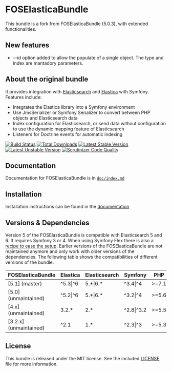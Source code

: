 FOSElasticaBundle
=================

This bundle is a fork from FOSElasticaBundle (5.0.3), with extended functionalities.

New features
------------
- --id option added to allow the populate of a single object. The type and index are mantadory parameters.


About the original bundle
-------------------------

It provides integration with [Elasticsearch](http://www.elasticsearch.org) and [Elastica](https://github.com/ruflin/Elastica) with
Symfony. Features include:

- Integrates the Elastica library into a Symfony environment
- Use JmsSerializer or Symfony Serializer to convert between PHP objects and Elasticsearch data
- Index configuration for Elasticsearch, or send data without configuration to use the dynamic mapping feature of Elasticsearch
- Listeners for Doctrine events for automatic indexing

[![Build Status](https://secure.travis-ci.org/FriendsOfSymfony/FOSElasticaBundle.png?branch=master)](http://travis-ci.org/FriendsOfSymfony/FOSElasticaBundle) [![Total Downloads](https://poser.pugx.org/FriendsOfSymfony/elastica-bundle/downloads.png)](https://packagist.org/packages/FriendsOfSymfony/elastica-bundle) [![Latest Stable Version](https://poser.pugx.org/FriendsOfSymfony/elastica-bundle/v/stable.png)](https://packagist.org/packages/FriendsOfSymfony/elastica-bundle) [![Latest Unstable Version](https://poser.pugx.org/friendsofsymfony/elastica-bundle/v/unstable.svg)](https://packagist.org/packages/friendsofsymfony/elastica-bundle)
[![Scrutinizer Code Quality](https://scrutinizer-ci.com/g/FriendsOfSymfony/FOSElasticaBundle/badges/quality-score.png?b=master)](https://scrutinizer-ci.com/g/FriendsOfSymfony/FOSElasticaBundle/?branch=master)

Documentation
-------------

Documentation for FOSElasticaBundle is in [`doc/index.md`](doc/index.md)

Installation
------------

Installation instructions can be found in the [documentation](doc/setup.md)

Versions & Dependencies
-----------------------

Version 5 of the FOSElasticaBundle is compatible with Elasticsearch 5 and 6. It requires Symfony 3 or 4. When using
Symfony Flex there is also a [recipe to ease the setup](https://github.com/symfony/recipes-contrib/tree/master/friendsofsymfony/elastica-bundle/5.0).
Earlier versions of the FOSElasticaBundle are not maintained anymore and only work with older versions of the dependencies.
The following table shows the compatibilities of different versions of the bundle.

| FOSElasticaBundle                                                                       | Elastica | Elasticsearch | Symfony    | PHP   |
| --------------------------------------------------------------------------------------- | ---------| ------------- | ---------- | ----- |
| [5.1] (master)                                                                          | ^5.3\|^6 | 5.\*\|6.\*    | ^3.4\|^4   | >=7.1 |
| [5.0] (unmaintained)                                                                    | ^5.2\|^6 | 5.\*\|6.\*    | ^3.2\|^4   | >=5.6 |
| [4.x] (unmaintained)                                                                    | 3.2.\*   | 2.\*          | ^2.8\|^3.2 | >=5.5 |
| [3.2.x] (unmaintained)                                                                  | ^2.1     | 1.\*          | ^2.3\|^3   | >=5.3 |

License
-------

This bundle is released under the MIT license. See the included [LICENSE](LICENSE) file for more information.
